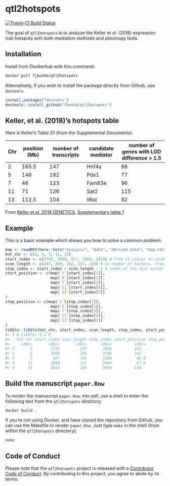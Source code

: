 
<!-- README.md is generated from README.Rmd. Please edit that file -->

# qtl2hotspots

<!-- badges: start -->

[![Travis-CI Build
Status](https://travis-ci.org/fboehm/qtl2hotspots.svg?branch=master)](https://travis-ci.org/fboehm/qtl2hotspots)

<!-- badges: end -->

The goal of `qtl2hotspots` is to analyze the Keller et al. (2018)
expression trait hotspots with both mediation methods and pleiotropy
tests.

## Installation

Install from Dockerhub with this command:

``` bash
docker pull fjboehm/qtl2hotspots
```

Alternatively, if you wish to install the package directly from Github,
use `devtools`.

``` r
install.packages("devtools")
devtools::install_github("fboehm/qtl2hotspots")
```

## Keller, et al. (2018)’s hotspots table

Here is Keller’s Table S1 (from the Supplemental Documents).

| Chr | position (Mb) | number of transcripts | candidate mediator | number of genes with LOD difference \> 1.5 |
| --- | ------------- | --------------------- | ------------------ | ------------------------------------------ |
| 2   | 165.5         | 147                   | Hnf4a              | 88                                         |
| 5   | 146           | 182                   | Pdx1               | 77                                         |
| 7   | 46            | 123                   | Fam83e             | 96                                         |
| 11  | 71            | 126                   | Sat2               | 115                                        |
| 13  | 112.5         | 104                   | Il6st              | 82                                         |

From [Keller et al. 2018
GENETICS](https://www.genetics.org/content/209/1/335), [Supplementary
table 1](https://figshare.com/articles/Supplemental_Material_for_Attie_et_al_2018_in_review_/5977459)

## Example

This is a basic example which shows you how to solve a common problem:

``` r
map <- readRDS(here::here("analysis", "data", "derived_data", "map.rds"))
hot_chr <- c(2, 5, 7, 11, 13)
start_index <- c(3742, 3498, 927, 1868, 2814) # from s1 values in condor submit files
scan_length <- c(247, 269, 242, 217, 226) # in number of markers, from condor submit files
stop_index <- start_index + scan_length - 1 # index of the last marker in the interval
start_position <- c(map$`2`[start_index[1]], 
                    map$`5`[start_index[2]], 
                    map$`7`[start_index[3]],
                    map$`11`[start_index[4]],
                    map$`13`[start_index[5]]
)
stop_position <- c(map$`2`[stop_index[1]], 
                    map$`5`[stop_index[2]], 
                    map$`7`[stop_index[3]],
                    map$`11`[stop_index[4]],
                    map$`13`[stop_index[5]]
)
tibble::tibble(hot_chr, start_index, scan_length, stop_index, start_position, stop_position)
#> # A tibble: 5 x 6
#>   hot_chr start_index scan_length stop_index start_position stop_position
#>     <dbl>       <dbl>       <dbl>      <dbl>          <dbl>         <dbl>
#> 1       2        3742         247       3988          163.          168. 
#> 2       5        3498         269       3766          142.          149. 
#> 3       7         927         242       1168           40.8          50.3
#> 4      11        1868         217       2084           67.6          76.7
#> 5      13        2814         226       3039          110.          116.
```

## Build the manuscript `paper.Rnw`

To render the manuscript `paper.Rnw`, into pdf, use a shell to enter the
following text from the `qtl2hotspots` directory:

``` bash
docker build .
```

If you’re not using Docker, and have cloned the repository from Github,
you can use the Makefile to render `paper.Rnw`. Just type `make` in the
shell (from within the `qtl2hotspots` directory):

``` bash
make
```

## Code of Conduct

Please note that the `qtl2hotspots` project is released with a
[Contributor Code of Conduct](.github/CODE_OF_CONDUCT.md). By
contributing to this project, you agree to abide by its terms.
